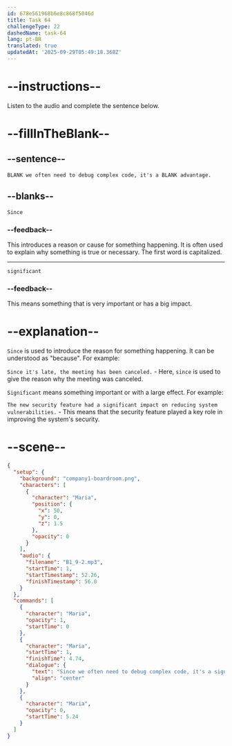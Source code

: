 ```yaml
---
id: 678e561968b6e8c868f5046d
title: Task 64
challengeType: 22
dashedName: task-64
lang: pt-BR
translated: true
updatedAt: '2025-09-29T05:49:18.368Z'
---
```


<!-- (audio) Maria: Since we often need to debug complex code, it's a significant advantage. -->

# --instructions--

Listen to the audio and complete the sentence below.

# --fillInTheBlank--

## --sentence--

`BLANK we often need to debug complex code, it's a BLANK advantage.`

## --blanks--

`Since`

### --feedback--

This introduces a reason or cause for something happening. It is often used to explain why something is true or necessary. The first word is capitalized.

---

`significant`

### --feedback--

This means something that is very important or has a big impact.

# --explanation--

`Since` is used to introduce the reason for something happening. It can be understood as "because". For example:

`Since it's late, the meeting has been canceled.` - Here, `since` is used to give the reason why the meeting was canceled.

`Significant` means something important or with a large effect. For example:

`The new security feature had a significant impact on reducing system vulnerabilities.` - This means that the security feature played a key role in improving the system's security.

# --scene--

```json
{
  "setup": {
    "background": "company1-boardroom.png",
    "characters": [
      {
        "character": "Maria",
        "position": {
          "x": 50,
          "y": 0,
          "z": 1.5
        },
        "opacity": 0
      }
    ],
    "audio": {
      "filename": "B1_9-2.mp3",
      "startTime": 1,
      "startTimestamp": 52.26,
      "finishTimestamp": 56.0
    }
  },
  "commands": [
    {
      "character": "Maria",
      "opacity": 1,
      "startTime": 0
    },
    {
      "character": "Maria",
      "startTime": 1,
      "finishTime": 4.74,
      "dialogue": {
        "text": "Since we often need to debug complex code, it's a significant advantage.",
        "align": "center"
      }
    },
    {
      "character": "Maria",
      "opacity": 0,
      "startTime": 5.24
    }
  ]
}
```
